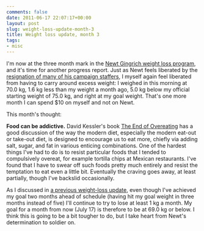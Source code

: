 ```yaml
---
comments: false
date: 2011-06-17 22:07:17+00:00
layout: post
slug: weight-loss-update-month-3
title: Weight loss update, month 3
tags:
- misc
---
```


I'm now at the three month mark in the [Newt Gingrich weight loss program](/2011/03/17/the-newt-gingrich-weight-loss-program/), and it's time for another progress report. Just as Newt feels liberated by the [resignation of many of his campaign staffers](http://tpmdc.talkingpointsmemo.com/2011/06/gingrich-on-staff-resignations-i-frankly-feel-liberated-video.php), I myself again feel liberated from having to carry around excess weight: I weighed in this morning at 70.0 kg, 1.6 kg less than my weight a month ago, 5.0 kg below my official starting weight of 75.0 kg, and right at my goal weight. That's one more month I can spend $10 on myself and not on Newt.

This month's thought:

**Food can be addictive.** David Kessler's book [The End of Overeating](http://www.theendofovereatingbook.com/) has a good discussion of the way the modern diet, especially the modern eat-out or take-out diet, is designed to encourage us to eat more, chiefly via adding salt, sugar, and fat in various enticing combinations. One of the hardest things I've had to do is to resist particular foods that I tended to compulsively overeat, for example tortilla chips at Mexican restaurants. I've found that I have to swear off such foods pretty much entirely and resist the temptation to eat even a little bit. Eventually the craving goes away, at least partially, though I've backslid occasionally.

As I discussed in [a previous weight-loss update](/2011/04/17/weight-loss-update-month-1/), even though I've achieved my goal two months ahead of schedule (having hit my goal weight in three months instead of five) I'll continue to try to lose at least 1 kg a month. My goal for a month from now (July 17) is therefore to be at 69.0 kg or below. I think this is going to be a bit tougher to do, but I take heart from Newt's determination to soldier on.
